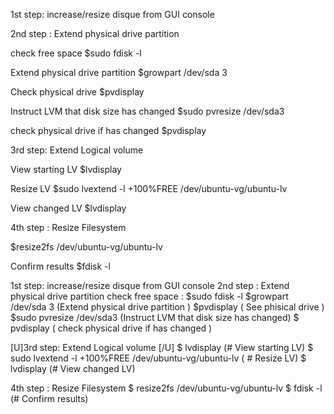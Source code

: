 1st step: increase/resize disque from GUI console 

2nd step : Extend physical drive partition 

check free space
$sudo fdisk -l 

Extend physical drive partition
$growpart /dev/sda 3 

Check physical drive
$pvdisplay

Instruct LVM that disk size has changed
$sudo pvresize /dev/sda3

check physical drive if has changed
$pvdisplay

3rd step: Extend Logical volume 

View starting LV
$lvdisplay

Resize LV
$sudo lvextend -l +100%FREE /dev/ubuntu-vg/ubuntu-lv 

View changed LV
$lvdisplay

4th step : Resize Filesystem 

$resize2fs /dev/ubuntu-vg/ubuntu-lv 

Confirm results
$fdisk -l






1st step:  increase/resize disque  from  GUI console
2nd step : Extend physical drive partition
check free space : $sudo fdisk -l
$growpart /dev/sda 3    (Extend physical drive partition )
$pvdisplay     ( See  phisical drive  )
$sudo pvresize /dev/sda3    (Instruct LVM that disk size has changed)
$ pvdisplay    (  check physical drive if has changed  ) 



[U]3rd step:  Extend  Logical  volume [/U]
$ lvdisplay    (# View starting LV)
$ sudo lvextend -l +100%FREE /dev/ubuntu-vg/ubuntu-lv    ( # Resize LV)
$ lvdisplay  (# View changed LV)


4th  step  :   Resize Filesystem
$ resize2fs /dev/ubuntu-vg/ubuntu-lv
$ fdisk -l  (# Confirm results)